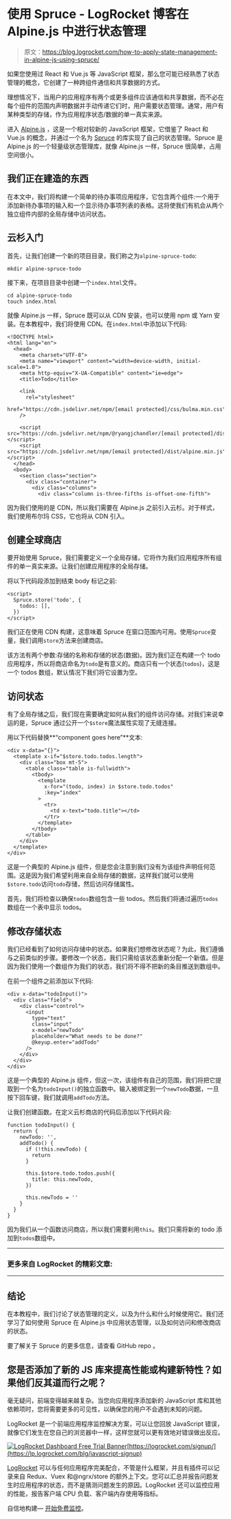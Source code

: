 # 使用 Spruce - LogRocket 博客在 Alpine.js 中进行状态管理

> 原文：<https://blog.logrocket.com/how-to-apply-state-management-in-alpine-js-using-spruce/>

如果您使用过 React 和 Vue.js 等 JavaScript 框架，那么您可能已经熟悉了状态管理的概念，它创建了一种跨组件通信和共享数据的方式。

理想情况下，当用户的应用程序有两个或更多组件应该通信和共享数据，而不必在每个组件的范围内声明数据并手动传递它们时，用户需要状态管理。通常，用户有某种类型的存储，作为应用程序状态/数据的单一真实来源。

进入 [Alpine.js](https://github.com/alpinejs/alpine) ，这是一个相对较新的 JavaScript 框架，它借鉴了 React 和 Vue.js 的概念，并通过一个名为 [Spruce](https://github.com/ryangjchandler/spruce) 的库实现了自己的状态管理。Spruce 是 Alpine.js 的一个轻量级状态管理库，就像 Alpine.js 一样，Spruce 很简单，占用空间很小。

## 我们正在建造的东西

在本文中，我们将构建一个简单的待办事项应用程序，它包含两个组件:一个用于添加新待办事项的输入和一个显示待办事项列表的表格。这将使我们有机会从两个独立组件内部的全局存储中访问状态。

## 云杉入门

首先，让我们创建一个新的项目目录，我们称之为`alpine-spruce-todo`:

```
mkdir alpine-spruce-todo
```

接下来，在项目目录中创建一个`index.html`文件。

```
cd alpine-spruce-todo
touch index.html
```

就像 Alpine.js 一样，Spruce 既可以从 CDN 安装，也可以使用 npm 或 Yarn 安装。在本教程中，我们将使用 CDN。在`index.html`中添加以下代码:

```
<!DOCTYPE html>
<html lang="en">
  <head>
    <meta charset="UTF-8">
    <meta name="viewport" content="width=device-width, initial-scale=1.0">
    <meta http-equiv="X-UA-Compatible" content="ie=edge">
    <title>Todo</title>

    <link
      rel="stylesheet"
      href="https://cdn.jsdelivr.net/npm/[email protected]/css/bulma.min.css"
    />

    <script src="https://cdn.jsdelivr.net/npm/@ryangjchandler/[email protected]/dist/spruce.umd.js"></script>
    <script src="https://cdn.jsdelivr.net/npm/[email protected]/dist/alpine.min.js"></script>
  </head>
  <body>
    <section class="section">
      <div class="container">
        <div class="columns">
          <div class="column is-three-fifths is-offset-one-fifth">

```

因为我们使用的是 CDN，所以我们需要在 Alpine.js 之前引入云杉。对于样式，我们使用布尔玛 CSS，它也将从 CDN 引入。

## 创建全球商店

要开始使用 Spruce，我们需要定义一个全局存储，它将作为我们应用程序所有组件的单一真实来源。让我们创建应用程序的全局存储。

将以下代码段添加到结束 body 标记之前:

```
<script>
  Spruce.store('todo', {
    todos: [],
  })
</script>

```

我们正在使用 CDN 构建，这意味着 Spruce 在窗口范围内可用。使用`Spruce`变量，我们调用`store`方法来创建商店。

该方法有两个参数:存储的名称和存储的状态(数据)。因为我们正在构建一个 todo 应用程序，所以将商店命名为`todo`是有意义的。商店只有一个状态(`todos`)，这是一个 todos 数组，默认情况下我们将它设置为空。

## 访问状态

有了全局存储之后，我们现在需要确定如何从我们的组件访问存储。对我们来说幸运的是，Spruce 通过公开一个`$store`魔法属性实现了无缝连接。

用以下代码替换**“component goes here”**文本:

```
<div x-data="{}">
  <template x-if="$store.todo.todos.length">
    <div class="box mt-5">
      <table class="table is-fullwidth">
        <tbody>
          <template
            x-for="(todo, index) in $store.todo.todos"
            :key="index"
          >
            <tr>
              <td x-text="todo.title"></td>
            </tr>
          </template>
        </tbody>
      </table>
    </div>
  </template>
</div>

```

这是一个典型的 Alpine.js 组件，但是您会注意到我们没有为该组件声明任何范围。这是因为我们希望利用来自全局存储的数据，这样我们就可以使用`$store.todo`访问`todo`存储，然后访问存储属性。

首先，我们将检查以确保`todos`数组包含一些 todos。然后我们将通过遍历`todos`数组在一个表中显示 todos。

## 修改存储状态

我们已经看到了如何访问存储中的状态。如果我们想修改状态呢？为此，我们遵循与之前类似的步骤。要修改一个状态，我们只需给该状态重新分配一个新值。但是因为我们使用一个数组作为我们的状态，我们将不得不把新的条目推送到数组中。

在前一个组件之前添加以下代码:

```
<div x-data="todoInput()">
  <div class="field">
    <div class="control">
      <input
        type="text"
        class="input"
        x-model="newTodo"
        placeholder="What needs to be done?"
        @keyup.enter="addTodo"
      />
    </div>
  </div>
</div>

```

这是一个典型的 Alpine.js 组件，但这一次，该组件有自己的范围，我们将把它提取到一个名为`todoInput()`的独立函数中。输入被绑定到一个`newTodo`数据，一旦按下回车键，我们就调用`addTodo`方法。

让我们创建函数。在定义云杉商店的代码后添加以下代码片段:

```
function todoInput() {
  return {
    newTodo: '',
    addTodo() {
      if (!this.newTodo) {
        return
      }

      this.$store.todo.todos.push({
        title: this.newTodo,
      })

      this.newTodo = ''
    }
  }
}

```

因为我们从一个函数访问商店，所以我们需要利用`this`。我们只需将新的 todo 添加到`todos`数组中。

* * *

### 更多来自 LogRocket 的精彩文章:

* * *

## 结论

在本教程中，我们讨论了状态管理的定义，以及为什么和什么时候使用它。我们还学习了如何使用 Spruce 在 Alpine.js 中应用状态管理，以及如何访问和修改商店的状态。

要了解关于 Spruce 的更多信息，请查看 GitHub repo 。

## 您是否添加了新的 JS 库来提高性能或构建新特性？如果他们反其道而行之呢？

毫无疑问，前端变得越来越复杂。当您向应用程序添加新的 JavaScript 库和其他依赖项时，您将需要更多的可见性，以确保您的用户不会遇到未知的问题。

LogRocket 是一个前端应用程序监控解决方案，可以让您回放 JavaScript 错误，就像它们发生在您自己的浏览器中一样，这样您就可以更有效地对错误做出反应。

[![LogRocket Dashboard Free Trial Banner](img/e8a0ab42befa3b3b1ae08c1439527dc6.png)](https://lp.logrocket.com/blg/javascript-signup)[https://logrocket.com/signup/](https://lp.logrocket.com/blg/javascript-signup)

[LogRocket](https://lp.logrocket.com/blg/javascript-signup) 可以与任何应用程序完美配合，不管是什么框架，并且有插件可以记录来自 Redux、Vuex 和@ngrx/store 的额外上下文。您可以汇总并报告问题发生时应用程序的状态，而不是猜测问题发生的原因。LogRocket 还可以监控应用的性能，报告客户端 CPU 负载、客户端内存使用等指标。

自信地构建— [开始免费监控](https://lp.logrocket.com/blg/javascript-signup)。